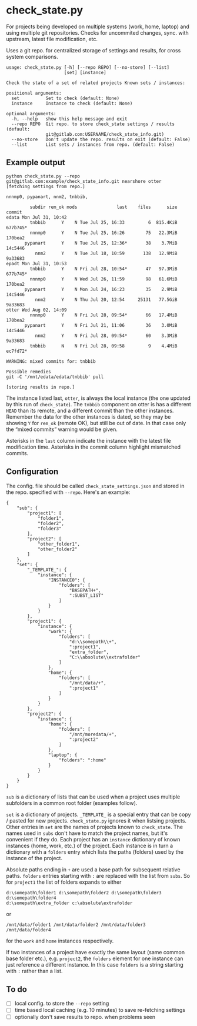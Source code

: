 # check_state.py

For projects being developed on multiple systems (work, home, laptop) and
using multiple git repositories.  Checks for uncommited changes, sync. with
upstream, latest file modification, etc.

Uses a git repo. for centralized storage of settings and results, for cross
system comparisons.

```
usage: check_state.py [-h] [--repo REPO] [--no-store] [--list]
                      [set] [instance]

Check the state of a set of related projects Known sets / instances:

positional arguments:
  set          Set to check (default: None)
  instance     Instance to check (default: None)

optional arguments:
  -h, --help   show this help message and exit
  --repo REPO  Git repo. to store check_state settings / results (default:
               git@gitlab.com:USERNAME/check_state_info.git)
  --no-store   Don't update the repo. results on exit (default: False)
  --list       List sets / instances from repo. (default: False)
```

## Example output

```
python check_state.py --repo git@gitlab.com:example/check_state_info.git nearshore otter
[fetching settings from repo.]

nnnmp0, pypanart, nnm2, tnbbib, 

         subdir rem_ok mods               last    files      size   commit
edata Mon Jul 31, 10:42
         tnbbib      Y    N Tue Jul 25, 16:33         6  815.4KiB 677b745*
         nnnmp0      Y    N Tue Jul 25, 16:26        75   22.3MiB 170bea2 
       pypanart      Y    N Tue Jul 25, 12:36*       38    3.7MiB 14c5446 
           nnm2      Y    N Tue Jul 18, 10:59       138   12.9MiB 9a33683 
epadt Mon Jul 31, 10:53
         tnbbib      Y    N Fri Jul 28, 10:54*       47   97.3MiB 677b745*
         nnnmp0      Y    N Wed Jul 26, 11:59        98   61.6MiB 170bea2 
       pypanart      Y    N Mon Jul 24, 16:23        35    2.9MiB 14c5446 
           nnm2      Y    N Thu Jul 20, 12:54     25131   77.5GiB 9a33683 
otter Wed Aug 02, 14:09
         nnnmp0      Y    N Fri Jul 28, 09:54*       66   17.4MiB 170bea2 
       pypanart      Y    N Fri Jul 21, 11:06        36    3.0MiB 14c5446 
           nnm2      Y    N Fri Jul 28, 09:54*       60    3.3MiB 9a33683 
         tnbbib      N    N Fri Jul 28, 09:58         9    4.4MiB ec7fd72*

WARNING: mixed commits for: tnbbib

Possible remedies
git -C '/mnt/edata/edata/tnbbib' pull

[storing results in repo.]

```

The instance listed last, `otter`, is always the local instance (the one
updated by this run of `check_state`).  The `tnbbib` component on otter is
has a different `HEAD` than its remote, and a different commit than the
other instances.  Remember the data for the other instances is dated, so
they may be showing `Y` for `rem_ok` (remote OK), but still be out of date.
In that case only the “mixed commits” warning would be given.

Asterisks in the `last` column indicate the instance with the latest file
modification time.  Asterisks in the commit column highlight mismatched
commits.

## Configuration

The config. file should be called `check_state_settings.json` and stored in
the repo. specified with `--repo`.  Here's an example:

```
{
    "sub": {
        "project1": [
            "folder1",
            "folder2",
            "folder3"
        ],
        "project2": [
            "other_folder1",
            "other_folder2"
        ]
    },
    "set": {
        "_TEMPLATE_": {
            "instance": {
                "INSTANCE0": {
                    "folders": [
                        "BASEPATH+",
                        ":SUBST_LIST"
                    ]
                }
            }
        },
        "project1": {
            "instance": {
                "work": {
                    "folders": [
                        "d:\\somepath\\+",
                        ":project1",
                        "extra_folder",
                        "C:\\absolute\\extrafolder"
                    ]
                },
                "home": {
                    "folders": [
                        "/mnt/data/+",
                        ":project1"
                    ]
                }
            }
        },
        "project2": {
            "instance": {
                "home": {
                    "folders": [
                        "/mnt/moredata/+",
                        ":project2"
                    ]
                },
                "laptop": {
                    "folders": ":home"
                }
            }
        }
    }
}
```

`sub` is a dictionary of lists that can be used when a project uses
multiple subfolders in a common root folder (examples follow).

`set` is a dictionary of projects.  `_TEMPLATE_` is a special entry that
can be copy / pasted for new projects.  `check_state.py` ignores it when
listsing projects.  Other entries in `set` are the names of projects known
to `check_state`.  The names used in `subs` don't have to match the project
names, but it's convenient if they do.  Each project has an `instance`
dictionary of known instances (home, work, etc.) of the project.  Each
instance is in turn a dictionary with a `folders` entry which lists the
paths (folders) used by the instance of the project.

Absolute paths ending in `+` are used a base path for subsequent
relative paths.  `folders` entries starting with `:` are replaced with the
list from `subs`.  So for `project1` the list of folders expands to either

```
d:\somepath\folder1 d:\somepath\folder2 d:\somepath\folder3 d:\somepath\folder4
d:\somepath\extra_folder c:\absolute\extrafolder
```

or

```
/mnt/data/folder1 /mnt/data/folder2 /mnt/data/folder3 /mnt/data/folder4
```

for the `work` and `home` instances respectively.

If two instances of a project have exactly the same layout (same common
base folder etc.), e.g. `project2`, the `folders` element for one instance
can just reference a different instance.  In this case `folders` is a string
starting with `:` rather than a list.

## To do

 - [ ] local config. to store the `--repo` setting
 - [ ] time based local caching (e.g. 10 minutes) to save re-fetching settings
 - [ ] optionally don't save results to repo. when problems seen